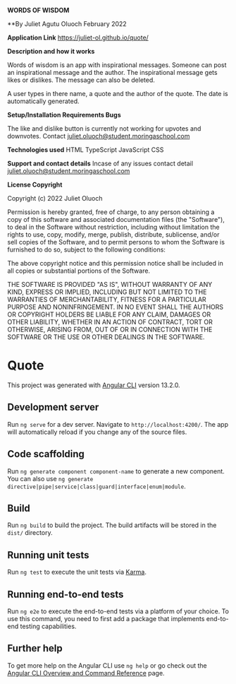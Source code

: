 **WORDS OF WISDOM**

**By Juliet Agutu Oluoch February 2022

**Application Link**
https://juliet-ol.github.io/quote/

**Description and how it works**

Words of wisdom is an app with inspirational messages. Someone can post an inspirational message and the author. The inspirational message gets likes or dislikes.  The message can also be deleted.

A user types in there name, a quote and the author of the quote. The date is automatically generated. 

**Setup/Installation Requirements Bugs**

The like and dislike button is currently not working for upvotes and downvotes. Contact juliet.oluoch@student.moringaschool.com

**Technologies used**
HTML
TypeScript
JavaScript
CSS

**Support and contact details** Incase of any issues contact detail juliet.oluoch@student.moringaschool.com

**License Copyright**

Copyright (c) 2022 Juliet Oluoch

Permission is hereby granted, free of charge, to any person obtaining a copy
of this software and associated documentation files (the "Software"), to deal
in the Software without restriction, including without limitation the rights
to use, copy, modify, merge, publish, distribute, sublicense, and/or sell
copies of the Software, and to permit persons to whom the Software is
furnished to do so, subject to the following conditions:

The above copyright notice and this permission notice shall be included in all
copies or substantial portions of the Software.

THE SOFTWARE IS PROVIDED "AS IS", WITHOUT WARRANTY OF ANY KIND, EXPRESS OR
IMPLIED, INCLUDING BUT NOT LIMITED TO THE WARRANTIES OF MERCHANTABILITY,
FITNESS FOR A PARTICULAR PURPOSE AND NONINFRINGEMENT. IN NO EVENT SHALL THE
AUTHORS OR COPYRIGHT HOLDERS BE LIABLE FOR ANY CLAIM, DAMAGES OR OTHER
LIABILITY, WHETHER IN AN ACTION OF CONTRACT, TORT OR OTHERWISE, ARISING FROM,
OUT OF OR IN CONNECTION WITH THE SOFTWARE OR THE USE OR OTHER DEALINGS IN THE
SOFTWARE.


# Quote

This project was generated with [Angular CLI](https://github.com/angular/angular-cli) version 13.2.0.

## Development server

Run `ng serve` for a dev server. Navigate to `http://localhost:4200/`. The app will automatically reload if you change any of the source files.

## Code scaffolding

Run `ng generate component component-name` to generate a new component. You can also use `ng generate directive|pipe|service|class|guard|interface|enum|module`.

## Build

Run `ng build` to build the project. The build artifacts will be stored in the `dist/` directory.

## Running unit tests

Run `ng test` to execute the unit tests via [Karma](https://karma-runner.github.io).

## Running end-to-end tests

Run `ng e2e` to execute the end-to-end tests via a platform of your choice. To use this command, you need to first add a package that implements end-to-end testing capabilities.

## Further help

To get more help on the Angular CLI use `ng help` or go check out the [Angular CLI Overview and Command Reference](https://angular.io/cli) page.

